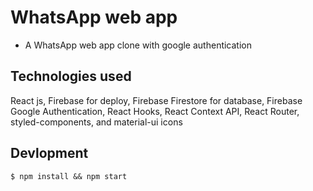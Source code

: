 # WhatsApp web app
- A WhatsApp web app clone with google authentication


## Technologies used
 React js, Firebase for deploy, Firebase Firestore for database, Firebase Google Authentication, React Hooks, React Context API, React Router, styled-components, and material-ui icons


## Devlopment

```
$ npm install && npm start
```




